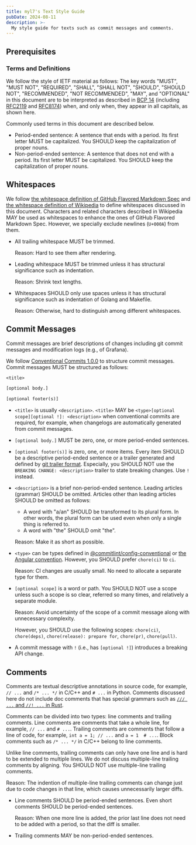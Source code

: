 ```yaml
---
title: myl7's Text Style Guide
pubDate: 2024-08-11
description: >-
  My style guide for texts such as commit messages and comments.
---
```


## Prerequisites

### Terms and Definitions

We follow the style of IETF material as follows:
The key words "MUST", "MUST NOT", "REQUIRED", "SHALL", "SHALL NOT", "SHOULD", "SHOULD NOT", "RECOMMENDED", "NOT RECOMMENDED", "MAY", and "OPTIONAL" in this document are to be interpreted as described in [BCP 14] (including [RFC2119] and [RFC8174]) when, and only when, they appear in all capitals, as shown here.

[BCP 14]: https://datatracker.ietf.org/doc/html/bcp14
[RFC2119]: https://datatracker.ietf.org/doc/html/rfc2119
[RFC8174]: https://datatracker.ietf.org/doc/html/rfc8174

Commonly used terms in this document are described below.

- Period-ended sentence: A sentence that ends with a period.
  Its first letter MUST be capitalized.
  You SHOULD keep the capitalization of proper nouns.
- Non-period-ended sentence: A sentence that does not end with a period.
  Its first letter MUST be capitalized.
  You SHOULD keep the capitalization of proper nouns.

## Whitespaces

We follow [the whitespace definition of GitHub Flavored Markdown Spec] and [the whitespace definition of Wikipedia] to define whitespaces discussed in this document.
Characters and related characters described in Wikipedia MAY be used as whitespaces to enhance the ones of GitHub Flavored Markdown Spec.
However, we specially exclude newlines (`U+000A`) from them.

[the whitespace definition of GitHub Flavored Markdown Spec]: https://github.github.com/gfm/#whitespace-character
[the whitespace definition of Wikipedia]: https://en.wikipedia.org/wiki/Whitespace_character

- All trailing whitespace MUST be trimmed.

  Reason: Hard to see them after rendering.

- Leading whitespace MUST be trimmed unless it has structural significance such as indentation.

  Reason: Shrink text lengths.

- Whitespaces SHOULD only use spaces unless it has structural significance such as indentation of Golang and Makefile.

  Reason: Otherwise, hard to distinguish among different whitespaces.

## Commit Messages

Commit messages are brief descriptions of changes including git commit messages and modification logs (e.g., of Grafana).

We follow [Conventional Commits 1.0.0] to structure commit messages.
Commit messages MUST be structured as follows:

[Conventional Commits 1.0.0]: https://www.conventionalcommits.org/en/v1.0.0/

```txt
<title>

[optional body.]

[optional footer(s)]
```

- `<title>` is usually `<description>`.
  `<title>` MAY be `<type>[optional scope][optional !]: <description>` when conventional commits are required, for example, when changelogs are automatically generated from commit messages.
- `[optional body.]` MUST be zero, one, or more period-ended sentences.
- `[optional footer(s)]` is zero, one, or more items.
  Every item SHOULD be a descriptive period-ended sentence or a trailer generated and defined by [git trailer format].
  Especially, you SHOULD NOT use the `BREAKING CHANGE: <description>` trailer to state breaking changes.
  Use `!` instead.
- `<description>` is a brief non-period-ended sentence.
  Leading articles (grammar) SHOULD be omitted.
  Articles other than leading articles SHOULD be omitted as follows:

  - A word with "a/an" SHOULD be transformed to its plural form.
    In other words, the plural form can be used even when only a single thing is referred to.
  - A word with "the" SHOULD omit "the".

  Reason: Make it as short as possible.

- `<type>` can be types defined in [@commitlint/config-conventional] or [the Angular convention].
  However, you SHOULD prefer `chore(ci)` to `ci`.

  Reason: CI changes are usually small.
  No need to allocate a separate type for them.

- `[optional scope]` is a word or path.
  You SHOULD NOT use a scope unless such a scope is so clear, referred so many times, and relatively a separate module.

  Reason: Avoid uncertainty of the scope of a commit message along with unnecessary complexity.

  However, you SHOULD use the following scopes:
  `chore(ci)`, `chore(deps)`, `chore(release): prepare for`, `chore(pr)`, `chore(pull)`.

- A commit message with `!` (i.e., has `[optional !]`) introduces a breaking API change.

[git trailer format]: https://git-scm.com/docs/git-interpret-trailers
[@commitlint/config-conventional]: https://github.com/conventional-changelog/commitlint/tree/master/%40commitlint/config-conventional
[the Angular convention]: https://github.com/angular/angular/blob/22b96b9/CONTRIBUTING.md#commit-message-format

## Comments

Comments are textual descriptive annotations in source code, for example, `// ...` and `/* ... */` in C/C++ and `# ...` in Python.
Comments discussed here do not include doc comments that has special grammars such as [`/// ...` and `//! ...` in Rust].

[`/// ...` and `//! ...` in Rust]: https://doc.rust-lang.org/rust-by-example/meta/doc.html#doc-comments

Comments can be divided into two types: line comments and trailing comments.
Line comments are comments that take a whole line, for example, `// ...` and `# ...`.
Trailing comments are comments that follow a line of code, for example, `int a = 1; // ...` and `a = 1  # ...`.
Block comments such as `/* ... */` in C/C++ belong to line comments.

Unlike line comments, trailing comments can only have one line and is hard to be extended to multiple lines.
We do not discuss multiple-line trailing comments by aligning.
You SHOULD NOT use multiple-line trailing comments.

Reason: The indention of multiple-line trailing comments can change just due to code changes in that line, which causes unnecessarily larger diffs.

- Line comments SHOULD be period-ended sentences.
  Even short comments SHOULD be period-ended sentences.

  Reason: When one more line is added, the prior last line does not need to be added with a period, so that the diff is smaller.

- Trailing comments MAY be non-period-ended sentences.
